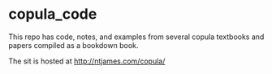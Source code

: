 # copula_code

This repo has code, notes, and examples from several copula textbooks and papers compiled as a bookdown book.

The sit is hosted at http://ntjames.com/copula/

